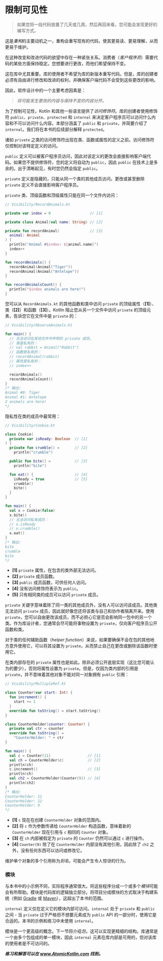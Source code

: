 # 限制可见性

> 如果您将一段代码放置了几天或几周，然后再回来看，您可能会发现更好的编写方式。

这是*重构*的主要动机之一，重构会重写现有的代码，使其更易读、更易理解，从而更易于维护。

在这种改变和改进代码的欲望中存在一种紧张关系。消费者（*客户程序员*）需要代码的某些方面保持稳定。您想要进行更改，而他们希望保持不变。

这在库中尤其重要。库的使用者不希望为库的新版本重写代码。但是，库的创建者必须有自由进行修改和改进的权利，并确保客户端代码不会受到这些更改的影响。

因此，软件设计中的一个主要考虑因素是：

> *将可能发生更改的内容与保持不变的内容分开。*

为了控制可见性，Kotlin 和其他一些语言提供了*访问修饰符*。库的创建者使用修饰符 `public`、`private`、`protected` 和 `internal` 来决定客户程序员可以访问什么内容和不可以访问什么内容。本部分涵盖了 `public` 和 `private`，并简要介绍了 `internal`。我们将在本书的后续部分解释 `protected`。

诸如 `private` 之类的访问修饰符出现在类、函数或属性的定义之前。访问修饰符仅控制对该特定定义的访问。

`public` 定义可以被客户程序员访问，因此对该定义的更改会直接影响客户端代码。如果您不提供修饰符，您的定义将自动为 `public`，因此 `public` 在技术上是多余的。出于清晰起见，有时您仍然会指定 `public`。

`private` 定义是隐藏的，只能从同一个类的其他成员访问。更改或甚至删除 `private` 定义不会直接影响客户程序员。

`private` 类、顶级函数和顶级属性只能在同一个文件内访问：

```kotlin
// Visibility/RecordAnimals.kt

private var index = 0                  // [1]

private class Animal(val name: String) // [2]

private fun recordAnimal(              // [3]
  animal: Animal
) {
  println("Animal #$index: ${animal.name}")
  index++
}

fun recordAnimals() {
  recordAnimal(Animal("Tiger"))
  recordAnimal(Animal("Antelope"))
}

fun recordAnimalsCount() {
  println("$index animals are here!")
}
```

您可以从 `RecordAnimals.kt` 的其他函数和类中访问 `private` 的顶级属性（**[1]**）、类（**[2]**）和函数（**[3]**）。Kotlin 阻止您从另一个文件中访问 `private` 的顶级元素，告诉您它在文件中是 `private` 的：

```kotlin
// Visibility/ObserveAnimals.kt

fun main() {
  // 无法访问在其他文件中声明的 private 成员。
  // 类是私有的：
  // val rabbit = Animal("Rabbit")
  // 函数是私有的：
  // recordAnimal(rabbit)
  // 属性是私有的：
  // index++

  recordAnimals()
  recordAnimalsCount()
}
/* 输出:
Animal #0: Tiger
Animal #1: Antelope
2 animals are here!
*/
```

隐私性在类的成员中最常用：

```kotlin
// Visibility/Cookie.kt

class Cookie(
  private var isReady: Boolean  // [1]
) {
  private fun crumble() =       // [2]
    println("crumble")

  public fun bite() =           // [3]
    println("bite")

  fun eat() {                   // [4]
    isReady = true              // [5]
    crumble()
    bite()
  }
}

fun main() {
  val x = Cookie(false)
  x.bite()
  // 无法访问私有成员：
  // x.isReady
  // x.crumble()
  x.eat()
}
/* 输出:
bite
crumble
bite
*/
```

- **[1]** `private` 属性，在包含的类外部无法访问。
- **[2]** `private` 成员函数。
- **[3]** `public` 成员函数，可供任何人访问。
- **[4]** 没有访问修饰符表示为 `public`。
- **[5]** 只有相同类的成员可以访问 `private` 成员。

`private` 关键字意味着除了同一类的其他成员外，没有人可以访问该成员。其他类无法访问 `private` 成员，因此就好像您还将该类与自己和协作者隔离开来。使用 `private`，您可以自由更改该成员，而不必担心它是否会影响同一包中的另一个类。作为库设计者，您通常会尽可能将事物设置为 `private`，仅向客户程序员公开函数和类。

对于类的任何辅助函数（*helper function*）来说，如果要确保不会在包的其他地方意外使用它，可以将其设置为 `private`，从而禁止自己在更改或删除该函数时使用它。

在类内部存在的 `private` 属性也是如此。除非必须公开底层实现（这比您可能认为的要少），否则将属性设置为 `private`。但是，仅因为类内部的引用是 `private`，并不意味着其他对象不能对同一对象拥有 `public` 引用：

```kotlin
// Visibility/MultipleRef.kt

class Counter(var start: Int) {
  fun increment() {
    start += 1
  }
  override fun toString() = start.toString()
}

class CounterHolder(counter: Counter) {
  private val ctr = counter
  override fun toString() =
    "CounterHolder: " + ctr
}

fun main() {
  val c = Counter(11)                 // [1]
  val ch = CounterHolder(c)           // [2]
  println(ch)
  c.increment()                       // [3]
  println(ch)
  val ch2 = CounterHolder(Counter(9)) // [4]
  println(ch2)
}
/* 输出:
CounterHolder: 11
CounterHolder: 12
CounterHolder: 9
*/
```

- **[1]** `c` 现在在创建 `CounterHolder` 对象的范围内。
- **[2]** 将 `c` 作为参数传递给 `CounterHolder` 构造函数，意味着新的 `CounterHolder` 现在引用与 `c` 相同的 `Counter` 对象。
- **[3]** 在 `ch` 内部被假定为 `private` 的 `Counter` 仍然可以通过 `c` 进行操作。
- **[4]** `Counter(9)` 除了在 `CounterHolder` 内部没有其他引用，因此除了 `ch2` 之外，没有任何东西可以访问或修改它。

维护单个对象的多个引用称为*别名*，可能会产生令人惊讶的行为。

### 模块

与本书中的小示例不同，实际程序通常很大。将这些程序分成一个或多个*模块*可能会有所帮助。模块是代码库的逻辑独立部分。将项目分成模块的方式取决于构建系统（例如 [Gradle](https://gradle.org/) 或 [Maven](https://maven.apache.org/)），这超出了本书的范围。

`internal` 定义仅在定义它的模块内部可访问。`internal` 处于 `private` 和 `public` 之间 - 当 `private` 过于严格但不想要元素成为 `public` API 的一部分时，使用它是合适的。本书的示例和练习中未使用 `internal`。

模块是一个更高级的概念。下一节将介绍*包*，这可以实现更精细的结构。库通常是一个由多个包组成的单一模块，因此 `internal` 元素在库内部是可用的，但对该库的使用者是不可访问的。

***练习和解答可以在 www.AtomicKotlin.com 找到。***